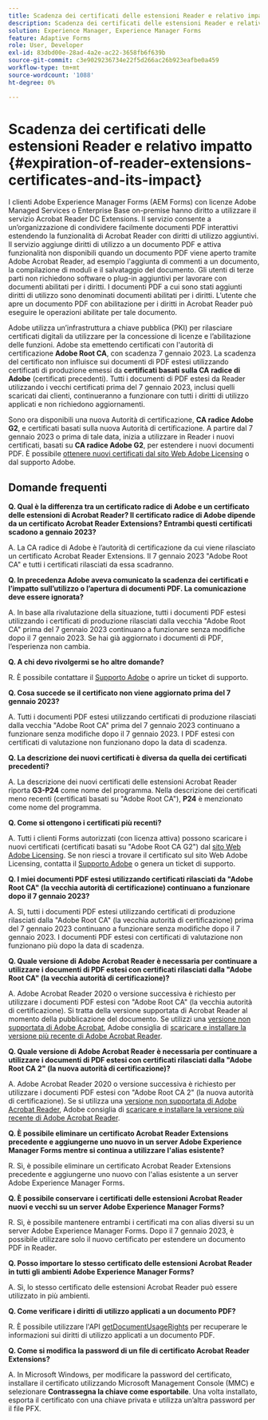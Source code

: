 ```yaml
---
title: Scadenza dei certificati delle estensioni Reader e relativo impatto
description: Scadenza dei certificati delle estensioni Reader e relativo impatto
solution: Experience Manager, Experience Manager Forms
feature: Adaptive Forms
role: User, Developer
exl-id: 83dbd00e-28ad-4a2e-ac22-3658fb6f639b
source-git-commit: c3e9029236734e22f5d266ac26b923eafbe0a459
workflow-type: tm+mt
source-wordcount: '1088'
ht-degree: 0%

---
```


# Scadenza dei certificati delle estensioni Reader e relativo impatto {#expiration-of-reader-extensions-certificates-and-its-impact}

I clienti Adobe Experience Manager Forms (AEM Forms) con licenze Adobe Managed Services o Enterprise Base on-premise hanno diritto a utilizzare il servizio Acrobat Reader DC Extensions. Il servizio consente a un’organizzazione di condividere facilmente documenti PDF interattivi estendendo la funzionalità di Acrobat Reader con diritti di utilizzo aggiuntivi. Il servizio aggiunge diritti di utilizzo a un documento PDF e attiva funzionalità non disponibili quando un documento PDF viene aperto tramite Adobe Acrobat Reader, ad esempio l&#39;aggiunta di commenti a un documento, la compilazione di moduli e il salvataggio del documento. Gli utenti di terze parti non richiedono software o plug-in aggiuntivi per lavorare con documenti abilitati per i diritti. I documenti PDF a cui sono stati aggiunti diritti di utilizzo sono denominati documenti abilitati per i diritti. L’utente che apre un documento PDF con abilitazione per i diritti in Acrobat Reader può eseguire le operazioni abilitate per tale documento.

Adobe utilizza un’infrastruttura a chiave pubblica (PKI) per rilasciare certificati digitali da utilizzare per la concessione di licenze e l’abilitazione delle funzioni. Adobe sta emettendo certificati con l&#39;autorità di certificazione **Adobe Root CA**, con scadenza 7 gennaio 2023. La scadenza del certificato non influisce sui documenti di PDF estesi utilizzando certificati di produzione emessi da **certificati basati sulla CA radice di Adobe** (certificati precedenti). Tutti i documenti di PDF estesi da Reader utilizzando i vecchi certificati prima del 7 gennaio 2023, inclusi quelli scaricati dai clienti, continueranno a funzionare con tutti i diritti di utilizzo applicati e non richiedono aggiornamenti.

Sono ora disponibili una nuova Autorità di certificazione, **CA radice Adobe G2**, e certificati basati sulla nuova Autorità di certificazione. A partire dal 7 gennaio 2023 o prima di tale data, inizia a utilizzare in Reader i nuovi certificati, basati su **CA radice Adobe G2**, per estendere i nuovi documenti PDF.  È possibile [ottenere nuovi certificati dal sito Web Adobe Licensing](https://licensing.adobe.com/) o dal supporto Adobe.

## Domande frequenti

**Q. Qual è la differenza tra un certificato radice di Adobe e un certificato delle estensioni di Acrobat Reader? Il certificato radice di Adobe dipende da un certificato Acrobat Reader Extensions? Entrambi questi certificati scadono a gennaio 2023?**

A. La CA radice di Adobe è l’autorità di certificazione da cui viene rilasciato un certificato Acrobat Reader Extensions. Il 7 gennaio 2023 &quot;Adobe Root CA&quot; e tutti i certificati rilasciati da essa scadranno.

**Q. In precedenza Adobe aveva comunicato la scadenza dei certificati e l’impatto sull’utilizzo o l’apertura di documenti PDF. La comunicazione deve essere ignorata?**

A. In base alla rivalutazione della situazione, tutti i documenti PDF estesi utilizzando i certificati di produzione rilasciati dalla vecchia &quot;Adobe Root CA&quot; prima del 7 gennaio 2023 continuano a funzionare senza modifiche dopo il 7 gennaio 2023. Se hai già aggiornato i documenti di PDF, l’esperienza non cambia.

**Q. A chi devo rivolgermi se ho altre domande?**

R. È possibile contattare il [Supporto Adobe](https://experienceleague.adobe.com/?support-solution=Experience+Manager&amp;lang=it#support) o aprire un ticket di supporto.

**Q. Cosa succede se il certificato non viene aggiornato prima del 7 gennaio 2023?**

A. Tutti i documenti PDF estesi utilizzando certificati di produzione rilasciati dalla vecchia &quot;Adobe Root CA&quot; prima del 7 gennaio 2023 continuano a funzionare senza modifiche dopo il 7 gennaio 2023. I PDF estesi con certificati di valutazione non funzionano dopo la data di scadenza.

**Q. La descrizione dei nuovi certificati è diversa da quella dei certificati precedenti?**

A. La descrizione dei nuovi certificati delle estensioni Acrobat Reader riporta **G3-P24** come nome del programma. Nella descrizione dei certificati meno recenti (certificati basati su &quot;Adobe Root CA&quot;), **P24** è menzionato come nome del programma.

**Q. Come si ottengono i certificati più recenti?**

A. Tutti i clienti Forms autorizzati (con licenza attiva) possono scaricare i nuovi certificati (certificati basati su &quot;Adobe Root CA G2&quot;) dal [sito Web Adobe Licensing](https://licensing.adobe.com/). Se non riesci a trovare il certificato sul sito Web Adobe Licensing, contatta il [Supporto Adobe](https://experienceleague.adobe.com/?support-solution=Experience+Manager&amp;lang=en#support) o genera un ticket di supporto.

**Q. I miei documenti PDF estesi utilizzando certificati rilasciati da &quot;Adobe Root CA&quot; (la vecchia autorità di certificazione) continuano a funzionare dopo il 7 gennaio 2023?**

A. Sì, tutti i documenti PDF estesi utilizzando certificati di produzione rilasciati dalla &quot;Adobe Root CA&quot; (la vecchia autorità di certificazione) prima del 7 gennaio 2023 continuano a funzionare senza modifiche dopo il 7 gennaio 2023. I documenti PDF estesi con certificati di valutazione non funzionano più dopo la data di scadenza.

**Q. Quale versione di Adobe Acrobat Reader è necessaria per continuare a utilizzare i documenti di PDF estesi con certificati rilasciati dalla &quot;Adobe Root CA&quot; (la vecchia autorità di certificazione)?**

A. Adobe Acrobat Reader 2020 o versione successiva è richiesto per utilizzare i documenti PDF estesi con &quot;Adobe Root CA&quot; (la vecchia autorità di certificazione). Si tratta della versione supportata di Acrobat Reader al momento della pubblicazione del documento. Se utilizzi una [versione non supportata di Adobe Acrobat](https://helpx.adobe.com/it/support/programs/eol-matrix.html), Adobe consiglia di [scaricare e installare la versione più recente di Adobe Acrobat Reader](https://get.adobe.com/reader/).

**Q. Quale versione di Adobe Acrobat Reader è necessaria per continuare a utilizzare i documenti di PDF estesi con certificati rilasciati dalla &quot;Adobe Root CA 2&quot; (la nuova autorità di certificazione)?**

A. Adobe Acrobat Reader 2020 o versione successiva è richiesto per utilizzare i documenti PDF estesi con &quot;Adobe Root CA 2&quot; (la nuova autorità di certificazione). Se si utilizza una [versione non supportata di Adobe Acrobat Reader](https://helpx.adobe.com/it/support/programs/eol-matrix.html), Adobe consiglia di [scaricare e installare la versione più recente di Adobe Acrobat Reader](https://get.adobe.com/reader/).

**Q. È possibile eliminare un certificato Acrobat Reader Extensions precedente e aggiungerne uno nuovo in un server Adobe Experience Manager Forms mentre si continua a utilizzare l&#39;alias esistente?**

R. Sì, è possibile eliminare un certificato Acrobat Reader Extensions precedente e aggiungerne uno nuovo con l&#39;alias esistente a un server Adobe Experience Manager Forms.

**Q. È possibile conservare i certificati delle estensioni Acrobat Reader nuovi e vecchi su un server Adobe Experience Manager Forms?**

R. Sì, è possibile mantenere entrambi i certificati ma con alias diversi su un server Adobe Experience Manager Forms. Dopo il 7 gennaio 2023, è possibile utilizzare solo il nuovo certificato per estendere un documento PDF in Reader.

**Q. Posso importare lo stesso certificato delle estensioni Acrobat Reader in tutti gli ambienti Adobe Experience Manager Forms?**

A. Sì, lo stesso certificato delle estensioni Acrobat Reader può essere utilizzato in più ambienti.

**Q. Come verificare i diritti di utilizzo applicati a un documento PDF?**

R. È possibile utilizzare l&#39;API [getDocumentUsageRights](https://experienceleague.adobe.com/docs/experience-manager-65-lts/forms/developer-reference/programming-aem-forms-jee/java-api-quick-start-code-examples/acrobat-reader-dc-extensions-service.html?lang=en#quick-start-soap-mode-retrieving-credential-information-using-the-java-api) per recuperare le informazioni sui diritti di utilizzo applicati a un documento PDF.

**Q. Come si modifica la password di un file di certificato Acrobat Reader Extensions?**

A. In Microsoft Windows, per modificare la password del certificato, installare il certificato utilizzando Microsoft Management Console (MMC) e selezionare **Contrassegna la chiave come esportabile**. Una volta installato, esporta il certificato con una chiave privata e utilizza un’altra password per il file PFX.


<!-- 
## Applying the certificates {#obtaning-and-applying-the-certificates} 

You can choose one of the following paths to apply latest certificates:

* [Updating certificates for an AEM Forms on JEE environment](#Updating-and-Applying-certificates-for-an-AEM-Forms-on-JEE-environment) 
* [Updating certificates for an AEM Forms on OSGi environment](#Updating-and-applying-certificates-for-an-AEM-Forms-on-OSGi-environment)

>[!NOTE]
>
>The document uses the term certificates and credentials interchangeably.

### Pre-requisites {#Pre-requisites}

Updating the certificates requires using actions available on AEM Forms administrator console and Reader Extension APIs provided by AEM Forms. The document is intended for users and administrators with knowledge of using Adobe Experience Manger Forms APIs. Before you start, ensure that: 

* the user has administrator rights on underlying AEM Forms environment. 
* the user has setup the [development environment](https://experienceleague.adobe.com/docs/experience-manager-65-lts/developing/devtools/howto-projects-eclipse.html) and has access to it.
* [obtain the certificates](#obtain-the-certificates).


### Obtain the certificates {#obtain-the-certificates}

The Rights credential is delivered as a digital certificate that contains the public key, the private key, and the password used to access the credential.

If your organization purchases a production version of Reader Extensions, the production Rights credential is delivered by Adobe Licensing Website (LWS). A production Rights credential is unique to your organization and can enable the specific usage rights that you require.

If you obtained Reader Extensions through a partner or software provider who integrated Reader Extensions into their software, the Rights credential is provided to you by that partner who, in turn, receives this credential from Adobe.

>[!NOTE]
>
>The Rights credential cannot be used for typical document signing or assertion of identity. For these applications, you can use a self-sign certificate or acquire an identity certificate from a Certificate Authority (CA).

The following types of Rights credentials are available:

**Customer Evaluation**: A credential with a short validity period that is provided to customers who want to evaluate Reader Extensions. Usage rights applied to documents using this credential expire when the credential expires. This type of credential is valid only for two to three months.

**Production**: A credential with a long validity period that is provided to customers who purchased the full product. Production credentials are unique to each customer but can be installed on multiple systems.

If you have already used certificates to reader extend PDF files, download a production certificate from [Adobe Licensing Website (LWS)](https://licensing.adobe.com/).

### Applying certificates for an AEM Forms on JEE environment {#Updating-and-Applying-certificates-for-an-AEM-Forms-on-JEE-environment} 

Applying new certificates on AEM Forms on JEE stack requires importing new credentials and applying usage rights. You can use admin console to import credentials and AEM Forms Reader Extension APIs to apply usage rights. 

#### Import and configure credentials 

You can use the Trust Store Management pages to import a new credential. The Trust Store may contain more than one Reader Extensions credential. Designate one of those credentials as the default Reader Extensions credential. The default credential is used when a Workbench user is unable to determine which credential to use during process creation. These rules apply to default credentials:

* If you import a Reader Extensions credential and the Trust Store contains no other Reader Extensions credentials, it is set as the default.
* If you import a Reader Extensions credential with the Default option selected, the default type is removed from an existing default credential. The imported credential becomes the default.
* You cannot delete a default Reader Extensions credential. To delete the default credential, first set another credential as the default. An exception to this rule is that if there is only one credential, you can delete it even though it is the default.
* You cannot update a default Reader Extensions credential.

To import the credentials: 

1. In administration console, click Settings > Trust Store Management > Local Credentials.
1. Click Import and, under Trust Store Type, select Acrobat Reader DC extensions Credential.
1. (Optional) To indicate that this credential is the default credential to use with Acrobat Reader DC extensions, select Default.
1. In the Alias box, type an identifier for the credential. This identifier is used as the display name for the credential in Acrobat Reader DC extensions. This alias is also used to access the credential programmatically using the AEM forms SDK.
1. Click Choose File to locate the credential, type the password of the credential, and then click OK.

If the error message "Failed to import credential due to either incorrect file format, or incorrect password" appears, verify that the password is valid.

You can also import and delete credentials programmatically. (See [Programming with AEM forms](../../developing/credentials.md).)

<!-- ### Remove usage rights from existing rights-enabled PDF documents

Remove usage rights from existing rights-enabled PDF documents before applying usage rights with latest credentials. AEM Forms on JEE provides APIs to remove usage rights. For detailed instructions, see [Removing Usage Rights from PDF Documents](../../developing/assigning-usage-rights.md#removing-usage-rights-from-pdf-documents).

To remove usage rights for AEM Forms on JEE processes developed in Workbench, see [Workbench Help](https://helpx.adobe.com/content/dam/help/en/experience-manager/6-5/forms/pdf/WorkbenchHelp.pdf). 

#### Apply the usage rights to PDF documents 

After importing new credentials, you can apply usage rights to PDF documents using the Acrobat Reader DC extensions Java Client API and web service.  For details, see [Applying Usage Rights to PDF Documents](../../developing/assigning-usage-rights.md#applying-usage-rights-to-pdf-documents). 


### Applying certificates for an AEM Forms on OSGi environment {#Updating-and-applying-certificates-for-an-AEM-Forms-on-OSGi-environment}

Applying new certificates on AEM Forms on OSGi stack requires importing new credentials and applying usage rights. You can use admin console to import credentials and AEM Forms Reader Extension APIs to apply usage rights. 

#### Import credentials {#Import-credentials}

In an AEM Forms on OSGi environment, a Reader Extension credential is associated with fd-service user. Before adding credentials for fd-user key store, perform the following steps to create a key store: 

1. Log in to your AEM Author instance as an Administrator.
1. Go to **[!UICONTROL Tools]**> **[!UICONTROL Security]**>**[!UICONTROL Users]**.
1. Scroll down the list of users until you find fd-service user account.
1. Click **[!UICONTROL fd-service]** user.
1. Click keystore tab.
1. Click **[!UICONTROL Create KeyStore]**.
1. Set the KeyStore Access Password and save your settings to create the KeyStore password.

After creating the key-store, add credentials to fd-service user. The following video explains the steps: 

>[!VIDEO](https://images-tv.adobe.com/mpcv3/5577/8db8e554-f04b-4fae-8108-b9b5e0eb03ad_1627925794.854x480at800_h264.mp4)

The following command list the details of the pfx file. Before running the command, navigate to the directory that contains the .pfx file.

`keytool -v -list -storetype pkcs12 -keystore [name of your .pfx file]`

For example, keytool -v -list -storetype pkcs12 -keystore 1005566.pfx where 1005566.pfx is the name of my pfx file

<!-- ### Remove usage rights from existing rights-enabled PDF documents

Remove usage rights from existing rights-enabled PDF documents before applying usage rights with latest credentials. You can remove the usage rights for a document by invoking the removeUsageRights API from within the docAssuranceServiceAPI. For detailed information, see [Remove Usage Rights](/help/forms/using/aem-document-services-programmatically.md#removing-usage-rights) document.

#### Apply the usage rights to PDF documents 

To apply usage rights in an AEM Forms on OSGi environment, Create custom OSGi service to usage rights to the documents. You can also create a servlet with a POST method to return the reader extended PDF to the user. For detailed instructions, see [Applying Reader Extensions](https://experienceleague.adobe.com/docs/experience-manager-learn/forms/document-services/apply-reader-extension-rights-to-pdf.html).  -->
